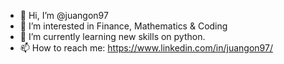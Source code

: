 - 👋 Hi, I’m @juangon97
- 👀 I’m interested in Finance, Mathematics & Coding
- 🌱 I’m currently learning new skills on python.
- 📫 How to reach me: https://www.linkedin.com/in/juangon97/
